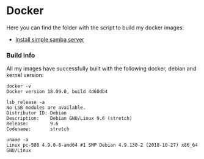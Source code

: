 # Docker
Here you can find the folder with the script to build my docker images:

- [Install simple samba server](/samba/README.md)

### Build info
All my images have successfully built with the following docker, debian and kernel version:

    docker -v
    Docker version 18.09.0, build 4d60db4

    lsb_release -a
    No LSB modules are available.
    Distributor ID: Debian
    Description:    Debian GNU/Linux 9.6 (stretch)
    Release:        9.6
    Codename:       stretch

    uname -a
    Linux pc-508 4.9.0-8-amd64 #1 SMP Debian 4.9.130-2 (2018-10-27) x86_64 GNU/Linux
